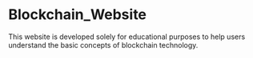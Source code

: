 # Blockchain_Website
This website is developed solely for educational purposes to help users understand the basic concepts of blockchain technology.
